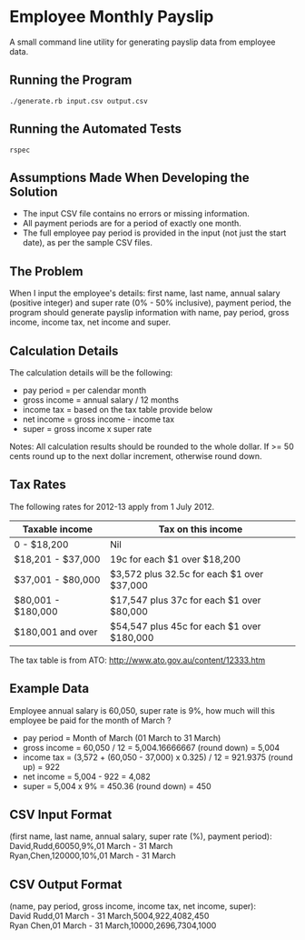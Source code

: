 Employee Monthly Payslip
========================

A small command line utility for generating payslip data from employee data.


Running the Program
-------------------

`./generate.rb input.csv output.csv`

Running the Automated Tests
---------------------------

`rspec`

Assumptions Made When Developing the Solution
---------------------------------------------

- The input CSV file contains no errors or missing information.
- All payment periods are for a period of exactly one month.
- The full employee pay period is provided in the input (not just the start
date), as per the sample CSV files.

The Problem
-----------

When I input the employee's details: first name, last name, annual salary
(positive integer) and super rate (0% - 50% inclusive), payment period, the
program should generate payslip information with name, pay period, gross income,
income tax, net income and super.

Calculation Details
-------------------

The calculation details will be the following:
- pay period = per calendar month
- gross income = annual salary / 12 months
- income tax = based on the tax table provide below
- net income = gross income - income tax
- super = gross income x super rate

Notes: All calculation results should be rounded to the whole dollar. If >= 50
cents round up to the next dollar increment, otherwise round down.

Tax Rates
---------

The following rates for 2012-13 apply from 1 July 2012.

Taxable income     | Tax on this income
-------------------|-------------------------------------------
0 - $18,200        | Nil
$18,201 - $37,000  | 19c for each $1 over $18,200
$37,001 - $80,000  | $3,572 plus 32.5c for each $1 over $37,000
$80,001 - $180,000 | $17,547 plus 37c for each $1 over $80,000
$180,001 and over  | $54,547 plus 45c for each $1 over $180,000

The tax table is from ATO: <http://www.ato.gov.au/content/12333.htm>

Example Data
------------

Employee annual salary is 60,050, super rate is 9%, how much will this employee
be paid for the month of March ?

- pay period = Month of March (01 March to 31 March)
- gross income = 60,050 / 12 = 5,004.16666667 (round down) = 5,004
- income tax = (3,572 + (60,050 - 37,000) x 0.325) / 12  = 921.9375 (round up)
= 922
- net income = 5,004 - 922 = 4,082
- super = 5,004 x 9% = 450.36 (round down) = 450

CSV Input Format
----------------

(first name, last name, annual salary, super rate (%), payment period):  
David,Rudd,60050,9%,01 March - 31 March  
Ryan,Chen,120000,10%,01 March - 31 March  

CSV Output Format
-----------------

(name, pay period, gross income, income tax, net income, super):  
David Rudd,01 March - 31 March,5004,922,4082,450  
Ryan Chen,01 March - 31 March,10000,2696,7304,1000  
